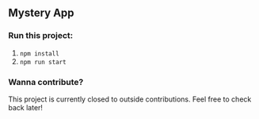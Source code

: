 ## Mystery App

### Run this project:

1. `npm install`
2. `npm run start`

### Wanna contribute?

This project is currently closed to outside contributions. Feel free to check back later!
